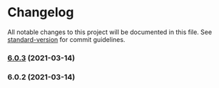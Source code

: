 # Changelog

All notable changes to this project will be documented in this file. See [standard-version](https://github.com/conventional-changelog/standard-version) for commit guidelines.

### [6.0.3](https://github.com/117/alpaca/compare/v6.0.2...v6.0.3) (2021-03-14)

### 6.0.2 (2021-03-14)
